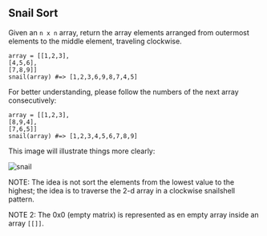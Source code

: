 ## Snail Sort
Given an `n x n` array, return the array elements arranged from outermost elements to the middle element, traveling clockwise.

```
array = [[1,2,3],
[4,5,6],
[7,8,9]]
snail(array) #=> [1,2,3,6,9,8,7,4,5]
```

For better understanding, please follow the numbers of the next array consecutively:

```
array = [[1,2,3],
[8,9,4],
[7,6,5]]
snail(array) #=> [1,2,3,4,5,6,7,8,9]
```

This image will illustrate things more clearly:


![snail](https://miro.medium.com/v2/resize:fit:702/format:webp/1*f3yEq5LHQIq0Vk2K_9kuRw.png)

NOTE: The idea is not sort the elements from the lowest value to the highest; the idea is to traverse the 2-d array in a clockwise snailshell pattern.

NOTE 2: The 0x0 (empty matrix) is represented as en empty array inside an array `[[]]`.